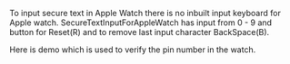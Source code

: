 
To input secure text in Apple Watch there is no inbuilt input keyboard for Apple watch. SecureTextInputForAppleWatch has input from 0 - 9 and button for Reset(R) and to remove last input character BackSpace(B).

Here is demo which is used to verify the pin number in the watch. 

